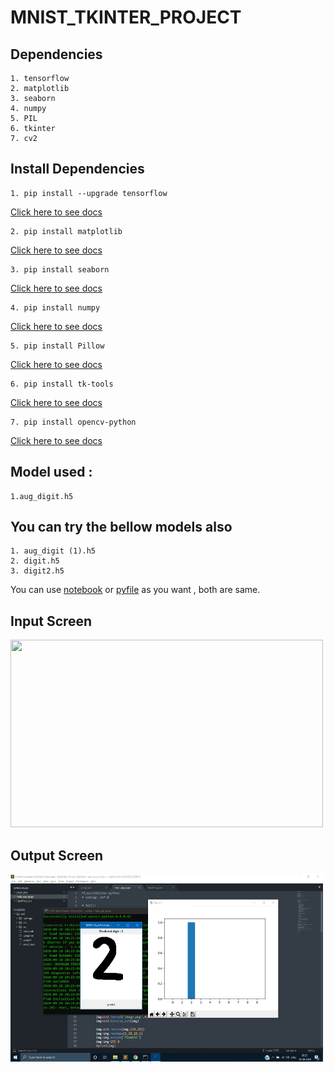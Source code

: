 # MNIST_TKINTER_PROJECT

## Dependencies
    1. tensorflow
    2. matplotlib
    3. seaborn 
    4. numpy 
    5. PIL 
    6. tkinter 
    7. cv2
    
## Install Dependencies
    1. pip install --upgrade tensorflow  
[Click here to see docs](https://www.tensorflow.org/install/pip)

    2. pip install matplotlib            
[Click here to see docs](https://pypi.org/project/matplotlib/)

    3. pip install seaborn               
[Click here to see docs](https://pypi.org/project/seaborn/)

    4. pip install numpy                 
[Click here to see docs](https://pypi.org/project/numpy/)

    5. pip install Pillow                
[Click here to see docs](https://pypi.org/project/Pillow/)

    6. pip install tk-tools              
[Click here to see docs](https://pypi.org/project/tk-tools/)

    7. pip install opencv-python         
[Click here to see docs](https://pypi.org/project/opencv-python/)

## Model used :
    1.aug_digit.h5
    
## You can try the bellow models also
    1. aug_digit (1).h5
    2. digit.h5
    3. digit2.h5
    
You can use [notebook](https://github.com/ANKITPODDER2000/MNIST_TKINTER_PROJECT/blob/master/main_app.ipynb) or [pyfile](https://github.com/ANKITPODDER2000/MNIST_TKINTER_PROJECT/blob/master/main_app_py.py) as you want , both are same.
    
## Input Screen

<img style="width:500px" src="https://user-images.githubusercontent.com/50513363/92754232-42dc2380-f3a8-11ea-8263-09cd6417b878.png" height="300" >

## Output Screen

<img style="width:500px" src="Output/Screenshot%20(1011).png" height="300" >
    
